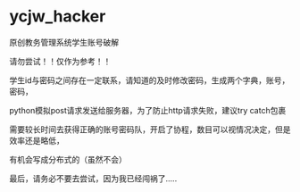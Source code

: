 # ycjw_hacker
原创教务管理系统学生账号破解


请勿尝试！！仅作为参考！！

学生id与密码之间存在一定联系，请知道的及时修改密码，生成两个字典，账号，密码，

python模拟post请求发送给服务器，为了防止http请求失败，建议try catch包裹

需要较长时间去获得正确的账号密码队，开启了协程，数目可以视情况决定，但是效率还是略低，

有机会写成分布式的（虽然不会）

最后，请务必不要去尝试，因为我已经闯祸了.....
